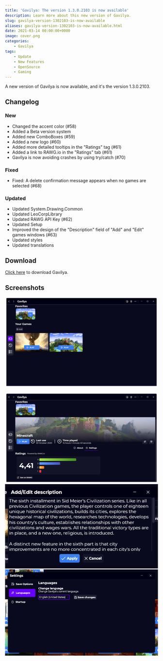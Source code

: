 ```yaml
---
title: 'Gavilya: The version 1.3.0.2103 is now available'
description: Learn more about this new version of Gavilya.
slug: gavilya-version-1302103-is-now-available
aliases: gavilya-version-1302103-is-now-available.html
date: 2021-03-14 00:00:00+0000
image: cover.png
categories:
    - Gavilya
tags:
    - Update
    - New Features
    - OpenSource
    - Gaming
---
```

A new version of Gavilya is now available, and it's the version 1.3.0.2103.

## Changelog
### New
- Changed the accent color (#58)
- Added a Beta version system
- Added new ComboBoxes (#59)
- Added a new logo (#60)
- Added more detailed tooltips in the "Ratings" tag (#61)
- Added a link to RAWG.io in the "Ratings" tab (#61)
- Gavilya is now avoiding crashes by using try/catch (#70)
### Fixed
- Fixed: A delete confirmation message appears when no games are selected (#68)
### Updated
- Updated System.Drawing.Common
- Updated LeoCorpLibrary
- Updated RAWG API Key (#62)
- Updated Setup
- Improved the design of the "Description" field of "Add" and "Edit" games windows (#63)
- Updated styles
- Updated translations

## Download
[Click here](https://bit.ly/Gavilya) to download Gavilya.

## Screenshots

!["Your Games" page of Gavilya](cover.png)

![The "Game Information" page of Gavilya](2.png)
![The "Edit description" window of Gavilya](3.png)
!["Language" page of Gavilya's settings](4.png)